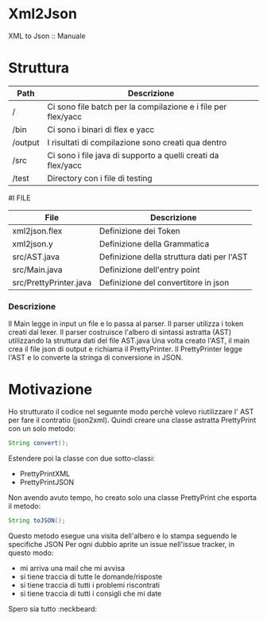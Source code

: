 # Xml2Json
XML to Json :: Manuale

# Struttura
Path          | Descrizione
------------- | -------------
/             | Ci sono file batch per la compilazione e i file per flex/yacc 
/bin          | Ci sono i binari di flex e yacc
/output       | I risultati di compilazione sono creati qua dentro
/src          | Ci sono i file java di supporto a quelli creati da flex/yacc
/test         | Directory con i file di testing

#I FILE

File          | Descrizione
------------- | -------------
xml2json.flex           | Definizione dei Token
xml2json.y              | Definizione della Grammatica
src/AST.java            | Definizione della struttura dati per l'AST
src/Main.java           | Definizione dell'entry point
src/PrettyPrinter.java  | Definizione del convertitore in json

<h3>Descrizione</h3>
Il Main legge in input un file e lo passa al parser. 
Il parser utilizza i token creati dal lexer.
Il parser costruisce l'albero di sintassi astratta (AST) utilizzando la struttura dati del file AST.java
Una volta creato l'AST, il main crea il file json di output e richiama il PrettyPrinter.
Il PrettyPrinter legge l'AST e lo converte la stringa di conversione in JSON.


# Motivazione
Ho strutturato il codice nel seguente modo perchè volevo riutilizzare l' AST per fare il contratio (json2xml).
Quindi creare una classe astratta PrettyPrint con un solo metodo:
```Java
String convert();
```
Estendere poi la classe con due sotto-classi:
  - PrettyPrintXML
  - PrettyPrintJSON
  
Non avendo avuto tempo, ho creato solo una classe PrettyPrint che esporta il metodo:
```Java
String toJSON();
```
Questo metodo esegue una visita dell'albero e lo stampa seguendo le specifiche JSON
Per ogni dubbio aprite un issue nell'issue tracker, in questo modo:
  - mi arriva una mail che mi avvisa
  - si tiene traccia di tutte le domande/risposte
  - si tiene traccia di tutti i problemi riscontrati
  - si tiene traccia di tutti i consigli che mi date

Spero sia tutto :neckbeard: